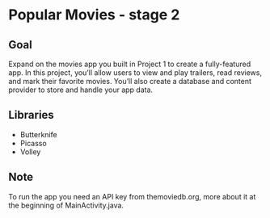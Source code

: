 # Popular Movies - stage 2

## Goal

Expand on the movies app you built in Project 1 to create a fully-featured app. In this project, you’ll allow users to view and play trailers, read reviews, and mark their favorite movies. You’ll also create a database and content provider to store and handle your app data.

## Libraries

- Butterknife
- Picasso
- Volley

## Note

To run the app you need an API key from themoviedb.org, more about it at the beginning of MainActivity.java.

